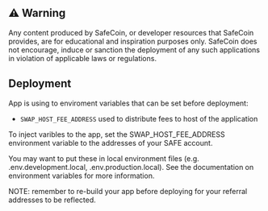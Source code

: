 ## ⚠️ Warning

Any content produced by SafeCoin, or developer resources that SafeCoin provides, are for educational and inspiration purposes only. SafeCoin does not encourage, induce or sanction the deployment of any such applications in violation of applicable laws or regulations.

## Deployment

App is using to enviroment variables that can be set before deployment:

- `SWAP_HOST_FEE_ADDRESS` used to distribute fees to host of the application

To inject varibles to the app, set the SWAP_HOST_FEE_ADDRESS environment variable to the addresses of your SAFE account.

You may want to put these in local environment files (e.g. .env.development.local, .env.production.local). See the documentation on environment variables for more information.

NOTE: remember to re-build your app before deploying for your referral addresses to be reflected.
